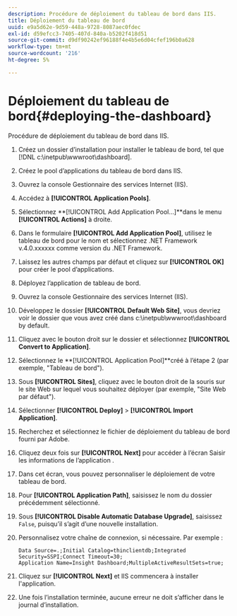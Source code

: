 ```yaml
---
description: Procédure de déploiement du tableau de bord dans IIS.
title: Déploiement du tableau de bord
uuid: e9a5d62e-9d59-448a-9728-8087aec0fdec
exl-id: d59efcc3-7405-407d-840a-b5202f418d51
source-git-commit: d9df90242ef96188f4e4b5e6d04cfef196b0a628
workflow-type: tm+mt
source-wordcount: '216'
ht-degree: 5%

---
```


# Déploiement du tableau de bord{#deploying-the-dashboard}

Procédure de déploiement du tableau de bord dans IIS.

1. Créez un dossier d’installation pour installer le tableau de bord, tel que [!DNL c:\inetpub\wwwroot\dashboard].
1. Créez le pool d’applications du tableau de bord dans IIS.
1. Ouvrez la console Gestionnaire des services Internet (IIS).
1. Accédez à **[!UICONTROL Application Pools]**.
1. Sélectionnez **[!UICONTROL Add Application Pool…]**dans le menu **[!UICONTROL Actions]** à droite.
1. Dans le formulaire **[!UICONTROL Add Application Pool]**, utilisez le tableau de bord pour le nom et sélectionnez .NET Framework v.4.0.xxxxxx comme version du .NET Framework.
1. Laissez les autres champs par défaut et cliquez sur **[!UICONTROL OK]** pour créer le pool d’applications.
1. Déployez l’application de tableau de bord.
1. Ouvrez la console Gestionnaire des services Internet (IIS).
1. Développez le dossier **[!UICONTROL Default Web Site]**, vous devriez voir le dossier que vous avez créé dans c:\inetpub\wwwroot\dashboard by default.
1. Cliquez avec le bouton droit sur le dossier et sélectionnez **[!UICONTROL Convert to Application]**.
1. Sélectionnez le **[!UICONTROL Application Pool]**créé à l’étape 2 (par exemple, &quot;Tableau de bord&quot;).
1. Sous **[!UICONTROL Sites]**, cliquez avec le bouton droit de la souris sur le site Web sur lequel vous souhaitez déployer (par exemple, &quot;Site Web par défaut&quot;).
1. Sélectionner **[!UICONTROL Deploy]** > **[!UICONTROL Import Application]**.
1. Recherchez et sélectionnez le fichier de déploiement du tableau de bord fourni par Adobe.
1. Cliquez deux fois sur **[!UICONTROL Next]** pour accéder à l’écran Saisir les informations de l’application .
1. Dans cet écran, vous pouvez personnaliser le déploiement de votre tableau de bord.
1. Pour **[!UICONTROL Application Path]**, saisissez le nom du dossier précédemment sélectionné.
1. Sous **[!UICONTROL Disable Automatic Database Upgrade]**, saisissez `False`, puisqu’il s’agit d’une nouvelle installation.
1. Personnalisez votre chaîne de connexion, si nécessaire. Par exemple :

   ```
   Data Source=.;Initial Catalog=thinclientdb;Integrated Security=SSPI;Connect Timeout=30; 
   Application Name=Insight Dashboard;MultipleActiveResultSets=true;
   ```

1. Cliquez sur **[!UICONTROL Next]** et IIS commencera à installer l&#39;application.
1. Une fois l’installation terminée, aucune erreur ne doit s’afficher dans le journal d’installation.
